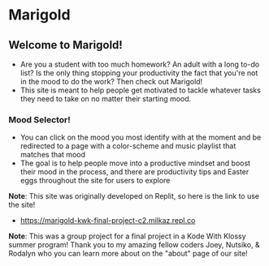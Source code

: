 # Marigold

## Welcome to Marigold!
- Are you a student with too much homework? An adult with a long to-do list? Is the only thing stopping your productivity the fact that you're not in the mood to do the work? Then check out Marigold!
- This site is meant to help people get motivated to tackle whatever tasks they need to take on no matter their starting mood.

### Mood Selector!
- You can click on the mood you most identify with at the moment and be redirected to a page with a color-scheme and music playlist that matches that mood
- The goal is to help people move into a productive mindset and boost their mood in the process, and there are productivity tips and Easter eggs throughout the site for users to explore

**Note**: This site was originally developed on Replit, so here is the link to use the site!
- https://marigold-kwk-final-project-c2.milkaz.repl.co

**Note**: This was a group project for a final project in a Kode With Klossy summer program! Thank you to my amazing fellow coders Joey, Nutsiko, & Rodalyn who you can learn more about on the "about" page of our site!

